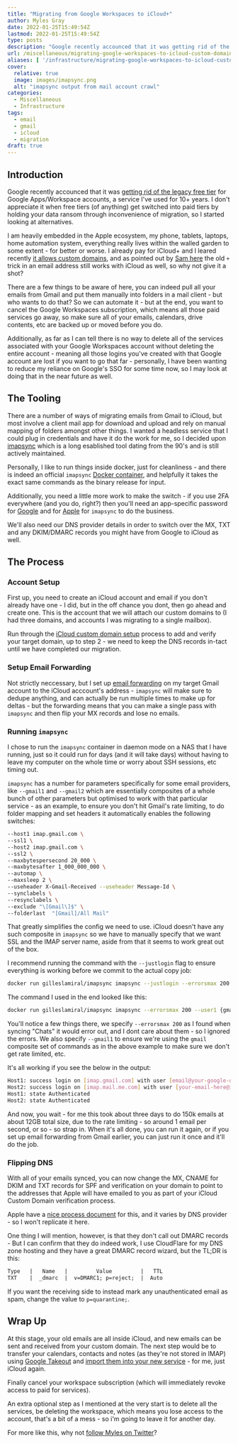 ```yaml
---
title: "Migrating from Google Workspaces to iCloud+"
author: Myles Gray
date: 2022-01-25T15:49:54Z
lastmod: 2022-01-25T15:49:54Z
type: posts
description: "Google recently accounced that it was getting rid of the legacy free tier for Google Apps/Workspace accounts, something I've used for 10+ years, and I don't care for that. I already pay for iCloud+ and it allows custom domains, so let the migration begin!"
url: /miscellaneous/migrating-google-workspaces-to-icloud-custom-domain
aliases: [ '/infrastructure/migrating-google-workspaces-to-icloud-custom-domain' ]
cover:
  relative: true
  image: images/imapsync.png
  alt: "imapsync output from mail account crawl"
categories:
  - Miscellaneous
  - Infrastructure
tags:
  - email
  - gmail
  - icloud
  - migration
draft: true
---
```


## Introduction

Google recently accounced that it was [getting rid of the legacy free tier](https://support.google.com/a/answer/2855120?hl=en) for Google Apps/Workspace accounts, a service I've used for 10+ years. I don't appreciate it when free tiers (of anything) get switched into paid tiers by holding your data ransom through inconvenience of migration, so I started looking at alternatives.

I am heavily embedded in the Apple ecosystem, my phone, tablets, laptops, home automation system, everything really lives within the walled garden to some extent - for better or worse. I already pay for iCloud+ and I leared recently [it allows custom domains](https://support.apple.com/en-gb/guide/icloud/mma473945269/icloud), and as pointed out by [Sam here](https://twitter.com/sammcgeown/status/1484215920520318981?s=20) the old `+` trick in an email address still works with iCloud as well, so why not give it a shot?

There are a few things to be aware of here, you can indeed pull all your emails from Gmail and put them manually into folders in a mail client - but who wants to do that? So we can automate it - but at the end, you want to cancel the Google Workspaces subscription, which means all those paid services go away, so make sure all of your emails, calendars, drive contents, etc are backed up or moved before you do.

Additionally, as far as I can tell there is no way to delete all of the services associated with your Google Workspaces account without deleting the entire account - meaning all those logins you've created with that Google account are lost if you want to go that far - personally, I have been wanting to reduce my reliance on Google's SSO for some time now, so I may look at doing that in the near future as well.

## The Tooling

There are a number of ways of migrating emails from Gmail to iCloud, but most involve a client mail app for download and upload and rely on manual mapping of folders amongst other things. I wanted a headless service that I could plug in credentials and have it do the work for me, so I decided upon [imapsync](https://github.com/imapsync/imapsync) which is a long esablished tool dating from the 90's and is still actively maintained.

Personally, I like to run things inside docker, just for cleanliness - and there is indeed an official `imapsync` [Docker container](https://hub.docker.com/r/gilleslamiral/imapsync), and helpfully it takes the exact same commands as the binary release for input.

Additionally, you need a little more work to make the switch - if you use 2FA everywhere (and you do, right?) then you'll need an app-specific password for [Google](https://myaccount.google.com/apppasswords) and for [Apple](https://support.apple.com/en-gb/HT204397) for `imapsync` to do the business.

We'll also need our DNS provider details in order to switch over the MX, TXT and any DKIM/DMARC records you might have from Google to iCloud as well.

## The Process

### Account Setup

First up, you need to create an iCloud account and email if you don't already have one - I did, but in the off chance you dont, then go ahead and create one. This is the account that we will attach our custom domains to (I had three domains, and accounts I was migrating to a single mailbox).

Run through the [iCloud custom domain setup](https://support.apple.com/en-gb/guide/icloud/mma473945269/icloud) process to add and verify your target domain, up to step 2 - we need to keep the DNS records in-tact until we have completed our migration.

### Setup Email Forwarding

Not strictly neccessary, but I set up [email forwarding](https://support.google.com/mail/answer/10957?hl=en#zippy=%2Cturn-automatic-fowarding-on-or-off) on my target Gmail account to the iCloud acccount's address - `imapsync` will make sure to dedupe anything, and can actually be run multiple times to make up for deltas - but the forwarding means that you can make a single pass with `imapsync` and then flip your MX records and lose no emails.

### Running `imapsync`

I chose to run the `imapsync` container in daemon mode on a NAS that I have running, just so it could run for days (and it will take days) without having to leave my computer on the whole time or worry about SSH sessions, etc timing out.

`imapsync` has a number for parameters specifically for some email providers, like `--gmail1` and `--gmail2` which are essentially composites of a whole bunch of other parameters but optimised to work with that particular service - as an example, to ensure you don't hit Gmail's rate limiting, to do folder mapping and set headers it automatically enables the following switches:

```sh
--host1 imap.gmail.com \
--ssl1 \
--host2 imap.gmail.com \
--ssl2 \
--maxbytespersecond 20_000 \
--maxbytesafter 1_000_000_000 \
--automap \
--maxsleep 2 \
--useheader X-Gmail-Received --useheader Message-Id \
--synclabels \
--resynclabels \
--exclude "\[Gmail\]$" \
--folderlast  "[Gmail]/All Mail"
```

That greatly simplifies the config we need to use. iCloud doesn't have any such composite in `imapsync` so we have to manually specify that we want SSL and the IMAP server name, aside from that it seems to work great out of the box.

I recommend running the command with the `--justlogin` flag to ensure everything is working before we commit to the actual copy job:

```sh
docker run gilleslamiral/imapsync imapsync --justlogin --errorsmax 200 --user1 {gmail-email-address} --password1 {app-specific-password-for-gmail} --host2 imap.mail.me.com --ssl2 --user2 {icloud-email-address} --password2 {app-specific-password-for-icloud} --gmail1
```

The command I used in the end looked like this:

```sh
docker run gilleslamiral/imapsync imapsync --errorsmax 200 --user1 {gmail-email-address} --password1 {app-specific-password-for-gmail} --host2 imap.mail.me.com --ssl2 --user2 {icloud-email-address} --password2 {app-specific-password-for-icloud} --gmail1
```

You'll notice a few things there, we specify `--errorsmax 200` as I found when syncing "Chats" it would error out, and I dont care about them - so I ignored the errors. We also specify `--gmail1` to ensure we're using the `gmail` composite set of commands as in the above example to make sure we don't get rate limited, etc.

It's all working if you see the below in the output:

```sh
Host1: success login on [imap.gmail.com] with user [email@your-google-domain.com] auth [LOGIN] or [LOGIN]
Host2: success login on [imap.mail.me.com] with user [your-email-here@icloud.com] auth [LOGIN] or [LOGIN]
Host1: state Authenticated
Host2: state Authenticated
```

And now, you wait - for me this took about three days to do 150k emails at about 12GB total size, due to the rate limiting - so around 1 email per second, or so - so strap in. When it's all done, you can run it again, or if you set up email forwarding from Gmail earlier, you can just run it once and it'll do the job.

### Flipping DNS

With all of your emails synced, you can now change the MX, CNAME for DKIM and TXT records for SPF and verification on your domain to point to the addresses that Apple will have emailed to you as part of your iCloud Custom Domain verification process.

Apple have a [nice process document](https://support.apple.com/en-gb/HT212524) for this, and it varies by DNS provider - so I won't replicate it here.

One thing I will mention, however, is that they don't call out DMARC records - But I can confirm that they do indeed work, I use CloudFlare for my DNS zone hosting and they have a great DMARC record wizard, but the TL;DR is this:

```txt
Type   |   Name   |         Value         |   TTL
TXT    |  _dmarc  |  v=DMARC1; p=reject;  |  Auto
```

If you want the receiving side to instead mark any unauthenticated email as spam, change the value to `p=quarantine;`.

## Wrap Up

At this stage, your old emails are all inside iCloud, and new emails can be sent and received from your custom domain. The next step would be to transfer your calendars, contacts and notes (as they're not stored in IMAP) using [Google Takeout](https://takeout.google.com/) and [import them into your new service](https://www.reddit.com/r/gsuite/comments/sa2skz/exiting_gsuite_gapps_free_tier_my_story_so_far/) - for me, just iCloud again.

Finally cancel your workspace subscription (which will immediately revoke access to paid for services).

An extra optional step as I mentioned at the very start is to delete all the services, be deleting the workspace, which means you lose access to the account, that's a bit of a mess - so i'm going to leave it for another day.

For more like this, why not [follow Myles on Twitter](https://twitter.com/mylesagray)?

